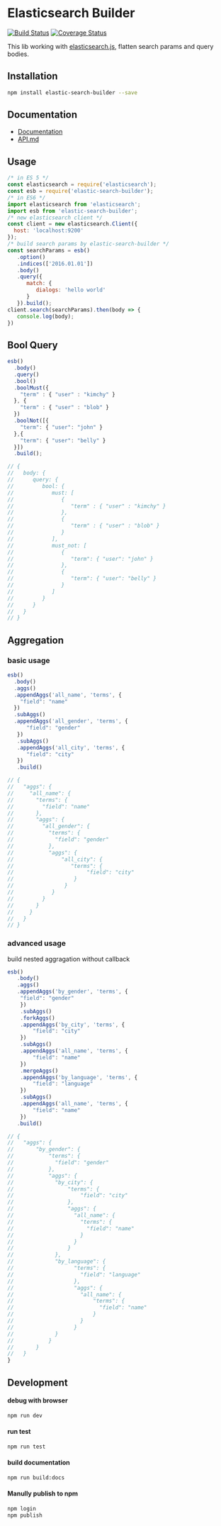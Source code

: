 Elasticsearch Builder
===

[![Build Status](https://travis-ci.org/weihanchen/elastic-search-builder.svg?branch=master)](https://travis-ci.org/weihanchen/elastic-search-builder)
[![Coverage Status](https://coveralls.io/repos/github/weihanchen/elastic-search-builder/badge.svg)](https://coveralls.io/github/weihanchen/elastic-search-builder)

This lib working with [elasticsearch.js](https://www.elastic.co/guide/en/elasticsearch/client/javascript-api/current/index.html), flatten search params and  query bodies.

## Installation

```sh
npm install elastic-search-builder --save
```

## Documentation

* [Documentation](https://weihanchen.github.io/elastic-search-builder/)
* [API.md](https://github.com/weihanchen/elastic-search-builder/blob/gh-pages/docs/API.md)

## Usage

```javascript
/* in ES 5 */
const elasticsearch = require('elasticsearch');
const esb = require('elastic-search-builder');
/* in ES6 */
import elasticsearch from 'elasticsearch';
import esb from 'elastic-search-builder';
/* new elasticsearch client */
const client = new elasticsearch.Client({
  host: 'localhost:9200'
});
/* build search params by elastic-search-builder */
const searchParams = esb()
   .option()
   .indices(['2016.01.01'])
   .body()
   .query({
      match: {
         dialogs: 'hello world'
      }
   }).build();
client.search(searchParams).then(body => {
   console.log(body);
})
```

## Bool Query
```javascript
esb()
  .body()
  .query()
  .bool()
  .boolMust({
    "term" : { "user" : "kimchy" }
  }, {
    "term" : { "user" : "blob" }
  })
  .boolNot([{
    "term": { "user": "john" }
  },{
    "term": { "user": "belly" }
  }])
  .build();

// {
//   body: {
//      query: {
//         bool: {
//            must: [
//               {
//                  "term" : { "user" : "kimchy" }
//               },
//               {
//                  "term" : { "user" : "blob" }
//               }
//            ],
//            must_not: [
//               {
//                  "term": { "user": "john" }
//               },
//               {
//                  "term": { "user": "belly" }
//               }
//            ]
//         }
//      }
//   }
// }
```

## Aggregation
### basic usage

```javascript
esb()
  .body()
  .aggs()
  .appendAggs('all_name', 'terms', {
    "field": "name"
  })
  .subAggs()
  .appendAggs('all_gender', 'terms', {
      "field": "gender"
   })
   .subAggs()
   .appendAggs('all_city', 'terms', {
      "field": "city"
   })
   .build()

// {
//   "aggs": {
//     "all_name": {
//       "terms": {
//         "field": "name"
//       },
//       "aggs": {
//         "all_gender": {
//           "terms": {
//             "field": "gender"
//           },
//           "aggs": {
//               "all_city": {
//                  "terms": {
//                       "field": "city"
//                   }
//                }
//            }
//         }
//       }
//     }
//   }
// }
```

### advanced usage
build nested aggragation without callback

```javascript
esb()
   .body()
   .aggs()
   .appendAggs('by_gender', 'terms', {
    "field": "gender"
    })
    .subAggs()
    .forkAggs()
    .appendAggs('by_city', 'terms', {
        "field": "city"
    })
    .subAggs()
    .appendAggs('all_name', 'terms', {
        "field": "name"
    })
    .mergeAggs()
    .appendAggs('by_language', 'terms', {
        "field": "language"
    })
    .subAggs()
    .appendAggs('all_name', 'terms', {
        "field": "name"
    })
   .build()

// {
//   "aggs": {
//       "by_gender": {
//           "terms": {
//             "field": "gender"
//           },
//           "aggs": {
//             "by_city": {
//                 "terms": {
//                     "field": "city"
//                 },
//                 "aggs": {
//                   "all_name": {
//                     "terms": {
//                       "field": "name"
//                     }
//                   }
//                 }
//             },
//             "by_language": {
//                   "terms": {
//                     "field": "language"
//                   },
//                   "aggs": {
//                     "all_name": {
//                         "terms": {
//                           "field": "name"
//                         }
//                     }
//                   }
//             }
//           }
//       }
//   }
}
```

## Development
#### debug with browser

```sh
npm run dev
```
#### run test

```sh
npm run test
```

#### build documentation

```sh
npm run build:docs
```

#### Manully publish to npm

```sh
npm login
npm publish
```
